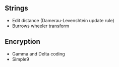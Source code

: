 
## Strings

* Edit distance (Damerau-Levenshtein update rule)
* Burrows wheeler transform


## Encryption

* Gamma and Delta coding
* Simple9

